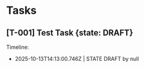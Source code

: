 # Tasks

## [T-001] Test Task {state: DRAFT}

Timeline:
- 2025-10-13T14:13:00.746Z | STATE DRAFT by null

